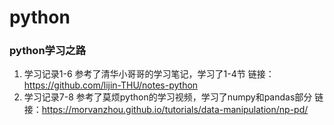 # python
### python学习之路
1. 学习记录1-6 参考了清华小哥哥的学习笔记，学习了1-4节
链接： https://github.com/lijin-THU/notes-python
2. 学习记录7-8 参考了莫烦python的学习视频，学习了numpy和pandas部分
链接：https://morvanzhou.github.io/tutorials/data-manipulation/np-pd/
